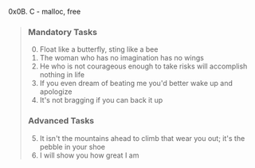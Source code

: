 

0x0B. C - malloc, free


>
> ### Mandatory Tasks
> 0. Float like a butterfly, sting like a bee
> 1. The woman who has no imagination has no wings
> 2. He who is not courageous enough to take risks will accomplish nothing in life
> 3. If you even dream of beating me you'd better wake up and apologize
> 4. It's not bragging if you can back it up
>
>
> ### Advanced Tasks
> 5. It isn't the mountains ahead to climb that wear you out; it's the pebble in your shoe
> 6. I will show you how great I am
>
>
